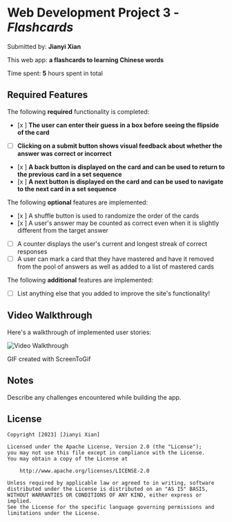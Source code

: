 # Web Development Project 3 - *Flashcards*

Submitted by: **Jianyi Xian**

This web app: **a flashcards to learning Chinese words**

Time spent: **5** hours spent in total

## Required Features

The following **required** functionality is completed:

- [x ] **The user can enter their guess in a box before seeing the flipside of the card**
- [ ] **Clicking on a submit button shows visual feedback about whether the answer was correct or incorrect**
- [x ] **A back button is displayed on the card and can be used to return to the previous card in a set sequence**
- [x ] **A next button is displayed on the card and can be used to navigate to the next card in a set sequence**

The following **optional** features are implemented:

- [x ] A shuffle button is used to randomize the order of the cards
- [x ] A user's answer may be counted as correct even when it is slightly different from the target answer
- [ ] A counter displays the user's current and longest streak of correct responses
- [ ] A user can mark a card that they have mastered and have it removed from the pool of answers as well as added to a list of mastered cards

The following **additional** features are implemented:

* [ ] List anything else that you added to improve the site's functionality!

## Video Walkthrough

Here's a walkthrough of implemented user stories:

<img src='flashcards/src/video-walkthrough.gif' title='Video Walkthrough' width='' alt='Video Walkthrough' />

<!-- Replace this with whatever GIF tool you used! -->
GIF created with ScreenToGif


## Notes

Describe any challenges encountered while building the app.

## License

    Copyright [2023] [Jianyi Xian]

    Licensed under the Apache License, Version 2.0 (the "License");
    you may not use this file except in compliance with the License.
    You may obtain a copy of the License at

        http://www.apache.org/licenses/LICENSE-2.0

    Unless required by applicable law or agreed to in writing, software
    distributed under the License is distributed on an "AS IS" BASIS,
    WITHOUT WARRANTIES OR CONDITIONS OF ANY KIND, either express or implied.
    See the License for the specific language governing permissions and
    limitations under the License.
